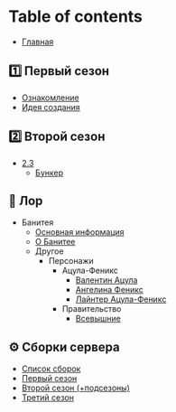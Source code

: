 # Table of contents

- [Главная](README.md)

## 1️⃣ Первый сезон <a href="#one" id="one"></a>

- [Ознакомление](one/index.md)
- [Идея создания](one/idea.md)

## 2️⃣ Второй сезон <a href="#two" id="two"></a>

- [2.3](two/2.3/README.md)
  - [Бункер](two/2.3/bunker.md)

## 📕 Лор <a href="#lore" id="lore"></a>

- Банитея
  - [Основная информация](lore/banitea/index.md)
  - [О Банитее](lore/banitea/about.md)
  - Другое
    - Персонажи
      - Ацула-Феникс
        - [Валентин Ацула](lore/banitea/other/characters/acula-feniks/valentin_acula.md)
        - [Ангелина Феникс](lore/banitea/other/characters/acula-feniks/angelina_feniks.md)
        - [Лайнтер Ацула-Феникс](lore/banitea/other/characters/acula-feniks/lanter_acula-feniks.md)
      - Правительство
        - [Всевышние](lore/banitea/other/characters/government/vsevyshnie.md)

## ⚙️ Сборки сервера <a href="#server-box" id="server-box"></a>

- [Список сборок](server-box/index.md)
- [Первый сезон](server-box/1.md)
- [Второй сезон (+подсезоны)](server-box/2.md)
- [Третий сезон](server-box/3.md)
